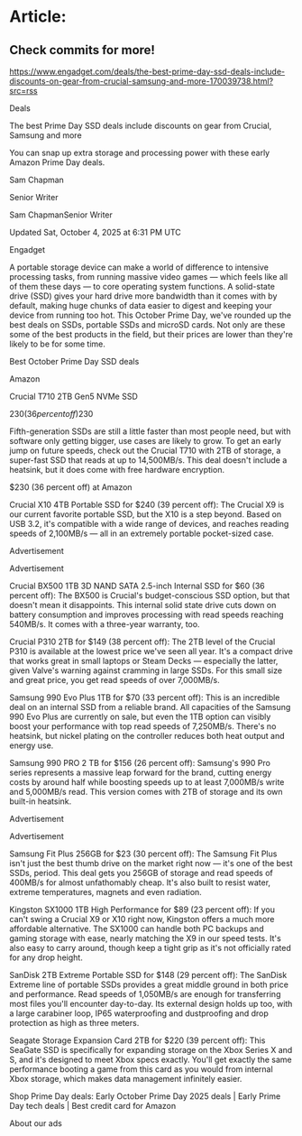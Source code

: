 # Article:

## Check commits for more!
https://www.engadget.com/deals/the-best-prime-day-ssd-deals-include-discounts-on-gear-from-crucial-samsung-and-more-170039738.html?src=rss

Deals

The best Prime Day SSD deals include discounts on gear from Crucial, Samsung and more

You can snap up extra storage and processing power with these early Amazon Prime Day deals.

Sam Chapman

Senior Writer

Sam ChapmanSenior Writer

Updated Sat, October 4, 2025 at 6:31 PM UTC

Engadget

A portable storage device can make a world of difference to intensive processing tasks, from running massive video games — which feels like all of them these days — to core operating system functions. A solid-state drive (SSD) gives your hard drive more bandwidth than it comes with by default, making huge chunks of data easier to digest and keeping your device from running too hot. This October Prime Day, we've rounded up the best deals on SSDs, portable SSDs and microSD cards. Not only are these some of the best products in the field, but their prices are lower than they're likely to be for some time.

Best October Prime Day SSD deals

Amazon

Crucial T710 2TB Gen5 NVMe SSD

$230 (36 percent off)$230

Fifth-generation SSDs are still a little faster than most people need, but with software only getting bigger, use cases are likely to grow. To get an early jump on future speeds, check out the Crucial T710 with 2TB of storage, a super-fast SSD that reads at up to 14,500MB/s. This deal doesn't include a heatsink, but it does come with free hardware encryption.

$230 (36 percent off) at Amazon

Crucial X10 4TB Portable SSD for $240 (39 percent off): The Crucial X9 is our current favorite portable SSD, but the X10 is a step beyond. Based on USB 3.2, it's compatible with a wide range of devices, and reaches reading speeds of 2,100MB/s — all in an extremely portable pocket-sized case.

Advertisement

Advertisement

Crucial BX500 1TB 3D NAND SATA 2.5-inch Internal SSD for $60 (36 percent off): The BX500 is Crucial's budget-conscious SSD option, but that doesn't mean it disappoints. This internal solid state drive cuts down on battery consumption and improves processing with read speeds reaching 540MB/s. It comes with a three-year warranty, too.

Crucial P310 2TB for $149 (38 percent off): The 2TB level of the Crucial P310 is available at the lowest price we've seen all year. It's a compact drive that works great in small laptops or Steam Decks — especially the latter, given Valve's warning against cramming in large SSDs. For this small size and great price, you get read speeds of over 7,000MB/s.

Samsung 990 Evo Plus 1TB for $70 (33 percent off): This is an incredible deal on an internal SSD from a reliable brand. All capacities of the Samsung 990 Evo Plus are currently on sale, but even the 1TB option can visibly boost your performance with top read speeds of 7,250MB/s. There's no heatsink, but nickel plating on the controller reduces both heat output and energy use.

Samsung 990 PRO 2 TB for $156 (26 percent off): Samsung's 990 Pro series represents a massive leap forward for the brand, cutting energy costs by around half while boosting speeds up to at least 7,000MB/s write and 5,000MB/s read. This version comes with 2TB of storage and its own built-in heatsink.

Advertisement

Advertisement

Samsung Fit Plus 256GB for $23 (30 percent off): The Samsung Fit Plus isn't just the best thumb drive on the market right now — it's one of the best SSDs, period. This deal gets you 256GB of storage and read speeds of 400MB/s for almost unfathomably cheap. It's also built to resist water, extreme temperatures, magnets and even radiation.

Kingston SX1000 1TB High Performance for $89 (23 percent off): If you can't swing a Crucial X9 or X10 right now, Kingston offers a much more affordable alternative. The SX1000 can handle both PC backups and gaming storage with ease, nearly matching the X9 in our speed tests. It's also easy to carry around, though keep a tight grip as it's not officially rated for any drop height.

SanDisk 2TB Extreme Portable SSD for $148 (29 percent off): The SanDisk Extreme line of portable SSDs provides a great middle ground in both price and performance. Read speeds of 1,050MB/s are enough for transferring most files you'll encounter day-to-day. Its external design holds up too, with a large carabiner loop, IP65 waterproofing and dustproofing and drop protection as high as three meters.

Seagate Storage Expansion Card 2TB for $220 (39 percent off): This SeaGate SSD is specifically for expanding storage on the Xbox Series X and S, and it's designed to meet Xbox specs exactly. You'll get exactly the same performance booting a game from this card as you would from internal Xbox storage, which makes data management infinitely easier.

Shop Prime Day deals: Early October Prime Day 2025 deals | Early Prime Day tech deals | Best credit card for Amazon

About our ads